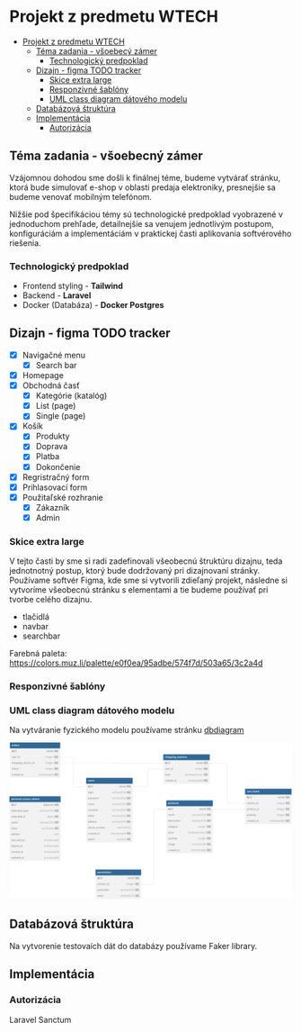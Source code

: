 # Projekt z predmetu WTECH 
- [Projekt z predmetu WTECH](#projekt-z-predmetu-wtech)
  - [Téma zadania - všoebecý zámer](#téma-zadania---všoebecý-zámer)
    - [Technologický predpoklad](#technologický-predpoklad)
  - [Dizajn - figma TODO tracker](#dizajn---figma-todo-tracker)
    - [Skice extra large](#skice-extra-large)
    - [Responzivné šablóny](#responzivné-šablóny)
    - [UML class diagram dátového modelu](#uml-class-diagram-dátového-modelu)
  - [Databázová štruktúra](#databázová-štruktúra)
  - [Implementácia](#implementácia)
    - [Autorizácia](#autorizácia)

## Téma zadania - všoebecný zámer
Vzájomnou dohodou sme došli k finálnej téme, budeme vytvárať stránku, ktorá bude simulovať e-shop v oblasti predaja elektroniky, presnejšie sa budeme venovať mobilným telefónom. 

Nižšie pod špecifikáciou témy sú technologické predpoklad vyobrazené v jednoduchom prehľade, detailnejšie sa venujem jednotlivým postupom, konfiguráciám a implementáciám v praktickej časti aplikovania softvérového riešenia.

### Technologický predpoklad
- Frontend styling - **Tailwind**
- Backend - **Laravel**
- Docker (Databáza) - **Docker Postgres**

## Dizajn - figma TODO tracker
- [x] Navigačné menu
  - [x] Search bar
- [x] Homepage
- [x] Obchodná časť
  - [x] Kategórie (katalóg)
  - [x] List (page)
  - [x] Single (page) 
- [x] Košík
  - [x] Produkty
  - [x] Doprava
  - [x] Platba
  - [x] Dokončenie
- [x] Regristračný form
- [x] Prihlasovací form
- [x] Použitaľské rozhranie
  - [x] Zákazník
  - [x] Admin

### Skice extra large
V tejto časti by sme si radi zadefinovali všeobecnú štruktúru dizajnu, teda jednotnotný postup, ktorý bude dodržovaný pri dizajnovaní stránky. Používame softvér Figma, kde sme si vytvorili zdieľaný projekt, následne si vytvoríme všeobecnú stránku s elementami a tie budeme používať pri tvorbe celého dizajnu.

- tlačidlá
- navbar
- searchbar

Farebná paleta: https://colors.muz.li/palette/e0f0ea/95adbe/574f7d/503a65/3c2a4d

### Responzivné šablóny

### UML class diagram dátového modelu
Na vytváranie fyzického modelu používame stránku [dbdiagram](https://dbdiagram.io/d)

![UML Diagram](./Img/fyzicky_model.svg)

## Databázová štruktúra
Na vytvorenie testovaích dát do databázy používame Faker library.

## Implementácia

### Autorizácia
Laravel Sanctum